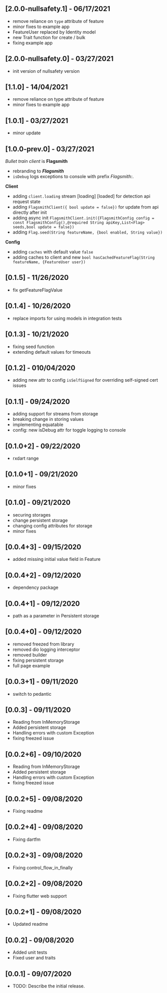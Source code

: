 ## [2.0.0-nullsafety.1] - 06/17/2021
* remove reliance on `type` attribute of feature
* minor fixes to example app
* FeatureUser replaced by Identity model
* new Trait function for create / bulk
* fixing example app
## [2.0.0-nullsafety.0] - 03/27/2021
* init version of nullsafety version
## [1.1.0] - 14/04/2021
* remove reliance on type attribute of feature
* minor fixes to example app

## [1.0.1] - 03/27/2021
* minor update
## [1.0.0-prev.0] - 03/27/2021
*Bullet train client* is **Flagsmith**
* rebranding to ***Flagsmith***
* `isDebug` logs exceptions to console with prefix *Flagsmith:*.

**Client**
* adding `client.loading` stream [loading] [loaded] for detection api request state
* adding `FlagsmithClient({ bool update = false})` for update from api directly after init
* adding async init `FlagsmithClient.init({FlagsmithConfig config = const FlagsmithConfig(),@required String apiKey,List<Flag> seeds,bool update = false})`
* adding `Flag.seed(String featureName, {bool enabled, String value})`

**Config**
* adding `caches` with default value `false`
* adding caches to client and new `bool hasCachedFeatureFlag(String featureName, {FeatureUser user})`
## [0.1.5] - 11/26/2020

- fix getFeatureFlagValue

## [0.1.4] - 10/26/2020

- replace imports for using models in integration tests
## [0.1.3] - 10/21/2020

- fixing seed function
- extending default values for timeouts

## [0.1.2] - 010/04/2020

- adding new attr to config `isSelfSigned` for overriding self-signed cert issues

## [0.1.1] - 09/24/2020

- adding support for streams from storage
- breaking change in storing values
- implementing equatable
- config: new isDebug attr for toggle logging to console

## [0.1.0+2] - 09/22/2020

- rxdart range

## [0.1.0+1] - 09/21/2020

- minor fixes

## [0.1.0] - 09/21/2020

- securing storages
- change persistent storage
- changing config attributes for storage
- minor fixes

## [0.0.4+3] - 09/15/2020

- added missing initial value field in Feature

## [0.0.4+2] - 09/12/2020

- dependency package

## [0.0.4+1] - 09/12/2020

- path as a parameter in Persistent storage

## [0.0.4+0] - 09/12/2020

- removed freezed from library
- removed dio logging interceptor
- removed builder
- fixing persistent storage
- full page example

## [0.0.3+1] - 09/11/2020

- switch to pedantic

## [0.0.3] - 09/11/2020

- Reading from InMemoryStorage
- Added persistent storage
- Handling errors with custom Exception
- fixing freezed issue

## [0.0.2+6] - 09/10/2020

- Reading from InMemoryStorage
- Added persistent storage
- Handling errors with custom Exception
- fixing freezed issue

## [0.0.2+5] - 09/08/2020

- Fixing readme

## [0.0.2+4] - 09/08/2020

- Fixing dartfm

## [0.0.2+3] - 09/08/2020

- Fixing control_flow_in_finally

## [0.0.2+2] - 09/08/2020

- Fixing flutter web support

## [0.0.2+1] - 09/08/2020

- Updated readme

## [0.0.2] - 09/08/2020

- Added unit tests
- Fixed user and traits

## [0.0.1] - 09/07/2020

- TODO: Describe the initial release.
